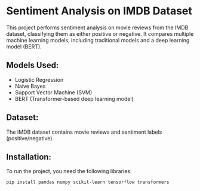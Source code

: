 # Sentiment Analysis on IMDB Dataset

This project performs sentiment analysis on movie reviews from the IMDB dataset, classifying them as either positive or negative. It compares multiple machine learning models, including traditional models and a deep learning model (BERT).

## Models Used:
- Logistic Regression
- Naive Bayes
- Support Vector Machine (SVM)
- BERT (Transformer-based deep learning model)

## Dataset:
The IMDB dataset contains movie reviews and sentiment labels (positive/negative).

## Installation:

To run the project, you need the following libraries:

```bash
pip install pandas numpy scikit-learn tensorflow transformers
